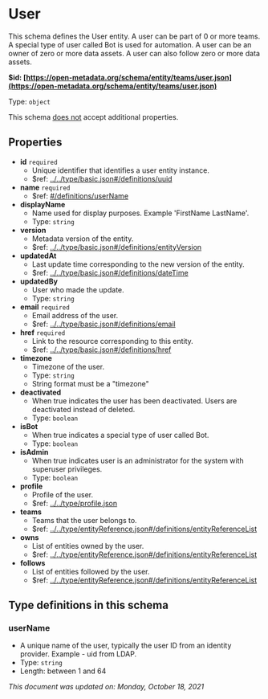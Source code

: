 # User

This schema defines the User entity. A user can be part of 0 or more teams. A special type of user called Bot is used for automation. A user can be an owner of zero or more data assets. A user can also follow zero or more data assets.

**$id: [https://open-metadata.org/schema/entity/teams/user.json](https://open-metadata.org/schema/entity/teams/user.json)**

Type: `object`

This schema <u>does not</u> accept additional properties.

## Properties
 - **id** `required`
   - Unique identifier that identifies a user entity instance.
   - $ref: [../../type/basic.json#/definitions/uuid](../types/basic.md#uuid)
 - **name** `required`
   - $ref: [#/definitions/userName](#username)
 - **displayName**
   - Name used for display purposes. Example 'FirstName LastName'.
   - Type: `string`
 - **version**
   - Metadata version of the entity.
   - $ref: [../../type/basic.json#/definitions/entityVersion](../types/basic.md#entityversion)
 - **updatedAt**
   - Last update time corresponding to the new version of the entity.
   - $ref: [../../type/basic.json#/definitions/dateTime](../types/basic.md#datetime)
 - **updatedBy**
   - User who made the update.
   - Type: `string`
 - **email** `required`
   - Email address of the user.
   - $ref: [../../type/basic.json#/definitions/email](../types/basic.md#email)
 - **href** `required`
   - Link to the resource corresponding to this entity.
   - $ref: [../../type/basic.json#/definitions/href](../types/basic.md#href)
 - **timezone**
   - Timezone of the user.
   - Type: `string`
   - String format must be a "timezone"
 - **deactivated**
   - When true indicates the user has been deactivated. Users are deactivated instead of deleted.
   - Type: `boolean`
 - **isBot**
   - When true indicates a special type of user called Bot.
   - Type: `boolean`
 - **isAdmin**
   - When true indicates user is an administrator for the system with superuser privileges.
   - Type: `boolean`
 - **profile**
   - Profile of the user.
   - $ref: [../../type/profile.json](../types/profile.md)
 - **teams**
   - Teams that the user belongs to.
   - $ref: [../../type/entityReference.json#/definitions/entityReferenceList](../types/entityreference.md#entityreferencelist)
 - **owns**
   - List of entities owned by the user.
   - $ref: [../../type/entityReference.json#/definitions/entityReferenceList](../types/entityreference.md#entityreferencelist)
 - **follows**
   - List of entities followed by the user.
   - $ref: [../../type/entityReference.json#/definitions/entityReferenceList](../types/entityreference.md#entityreferencelist)


## Type definitions in this schema
### userName

 - A unique name of the user, typically the user ID from an identity provider. Example - uid from LDAP.
 - Type: `string`
 - Length: between 1 and 64

_This document was updated on: Monday, October 18, 2021_